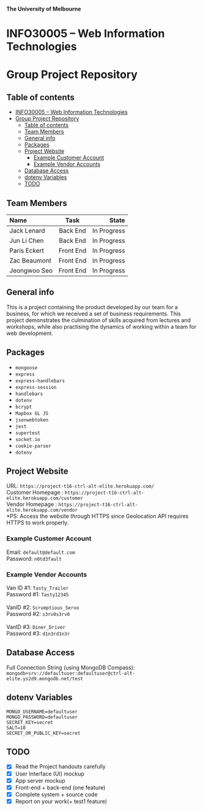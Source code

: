 **The University of Melbourne**
# INFO30005 – Web Information Technologies

# Group Project Repository


## Table of contents
- [INFO30005 – Web Information Technologies](#info30005--web-information-technologies)
- [Group Project Repository](#group-project-repository)
  - [Table of contents](#table-of-contents)
  - [Team Members](#team-members)
  - [General info](#general-info)
  - [Packages](#packages)
  - [Project Website](#project-website)
    - [Example Customer Account](#example-customer-account)
    - [Example Vendor Accounts](#example-vendor-accounts)
  - [Database Access](#database-access)
  - [dotenv Variables](#dotenv-variables)
  - [TODO](#todo)

## Team Members

| Name | Task | State |
| :---         |     :---:      |          ---: |
| Jack Lenard  | Back End     |  In Progress|
| Jun Li Chen     | Back End      |  In Progress |
| Paris Eckert    | Front End      |  In Progress |
| Zac Beaumont    | Front End      |  In Progress |
| Jeongwoo Seo    | Front End      |  In Progress |

## General info
This is a project containing the product developed by our team for a business, for which we received a set of business requirements. This project demonstrates the culmination of skills acquired from lectures and workshops, while also practising the dynamics of working within a team for web development. 

## Packages
* `mongoose`
* `express`
* `express-handlebars`
* `express-session`
* `handlebars`
* `dotenv`
* `bcrypt`
* `Mapbox GL JS`
* `jsonwebtoken`
* `jest`
* `supertest`
* `socket.io`
* `cookie-parser`
* `dotenv`

## Project Website
URL: `https://project-t16-ctrl-alt-elite.herokuapp.com/`
<br>Customer Homepage : `https://project-t16-ctrl-alt-elite.herokuapp.com/customer`
<br>Vendor Homepage : `https://project-t16-ctrl-alt-elite.herokuapp.com/vendor`
<br> *PS: Access the website through HTTPS since Geolocation API requires HTTPS to work properly.

### Example Customer Account

Email: `default@default.com`
<br>
Password: `n0td3fault`



### Example Vendor Accounts

Van ID   #1: `Tasty_Trailer`
<br>
Password #1: `Tasty12345`
<br><br>
VanID    #2: `Scrumptious_Servo`
<br>
Password #2: `s3rv0s3rv0`
<br><br>
VanID    #3: `Diner_Driver`
<br>
Password #3: `d1n3rd1n3r`


## Database Access

Full Connection String (using MongoDB Compass):
<br>
`mongodb+srv://defaultuser:defaultuser@ctrl-alt-elite.ys2d9.mongodb.net/test`

## dotenv Variables
```
MONGO_USERNAME=defaultuser
MONGO_PASSWORD=defaultuser
SECRET_KEY=secret
SALT=10
SECRET_OR_PUBLIC_KEY=secret
```

## TODO
- [x] Read the Project handouts carefully
- [x] User Interface (UI) mockup
- [x] App server mockup
- [x] Front-end + back-end (one feature)
- [x] Complete system + source code
- [x] Report on your work(+ test1 feature)
